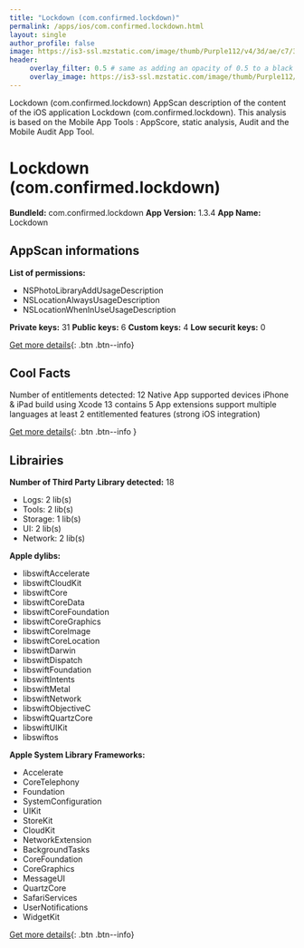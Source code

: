 ```yaml
---
title: "Lockdown (com.confirmed.lockdown)"
permalink: /apps/ios/com.confirmed.lockdown.html
layout: single
author_profile: false
image: https://is3-ssl.mzstatic.com/image/thumb/Purple112/v4/3d/ae/c7/3daec7b1-24be-d02a-e0ab-09745eb775aa/AppIcon-0-0-1x_U007emarketing-0-0-0-10-0-0-sRGB-0-0-0-GLES2_U002c0-512MB-85-220-0-0.png/512x512bb.jpg
header: 
     overlay_filter: 0.5 # same as adding an opacity of 0.5 to a black background
     overlay_image: https://is3-ssl.mzstatic.com/image/thumb/Purple112/v4/3d/ae/c7/3daec7b1-24be-d02a-e0ab-09745eb775aa/AppIcon-0-0-1x_U007emarketing-0-0-0-10-0-0-sRGB-0-0-0-GLES2_U002c0-512MB-85-220-0-0.png/512x512bb.jpg
---
```

Lockdown (com.confirmed.lockdown) AppScan description of the content of the iOS application Lockdown (com.confirmed.lockdown). This analysis is based on the Mobile App Tools : AppScore, static analysis, Audit and the Mobile Audit App Tool.

# Lockdown (com.confirmed.lockdown)

**BundleId:** com.confirmed.lockdown
**App Version:** 1.3.4
**App Name:** Lockdown


## AppScan informations 

**List of permissions:** 
- NSPhotoLibraryAddUsageDescription
- NSLocationAlwaysUsageDescription
- NSLocationWhenInUseUsageDescription
  
  
**Private keys:** 31
**Public keys:** 6
**Custom keys:** 4
**Low securit keys:** 0
  
[Get more details](/pricing.html){: .btn .btn--info}

## Cool Facts

Number of entitlements detected: 12
Native App
supported devices iPhone & iPad
build using Xcode 13
contains 5 App extensions
support multiple languages
at least 2 entitlemented features (strong iOS integration)
  
[Get more details](/pricing.html){: .btn .btn--info }

## Librairies 
**Number of Third Party Library detected:** 18
- Logs: 2 lib(s)
- Tools: 2 lib(s)
- Storage: 1 lib(s)
- UI: 2 lib(s)
- Network: 2 lib(s)


**Apple dylibs:**
- libswiftAccelerate
- libswiftCloudKit
- libswiftCore
- libswiftCoreData
- libswiftCoreFoundation
- libswiftCoreGraphics
- libswiftCoreImage
- libswiftCoreLocation
- libswiftDarwin
- libswiftDispatch
- libswiftFoundation
- libswiftIntents
- libswiftMetal
- libswiftNetwork
- libswiftObjectiveC
- libswiftQuartzCore
- libswiftUIKit
- libswiftos


**Apple System Library Frameworks:**
- Accelerate
- CoreTelephony
- Foundation
- SystemConfiguration
- UIKit
- StoreKit
- CloudKit
- NetworkExtension
- BackgroundTasks
- CoreFoundation
- CoreGraphics
- MessageUI
- QuartzCore
- SafariServices
- UserNotifications
- WidgetKit


  
[Get more details](/pricing.html){: .btn .btn--info}


